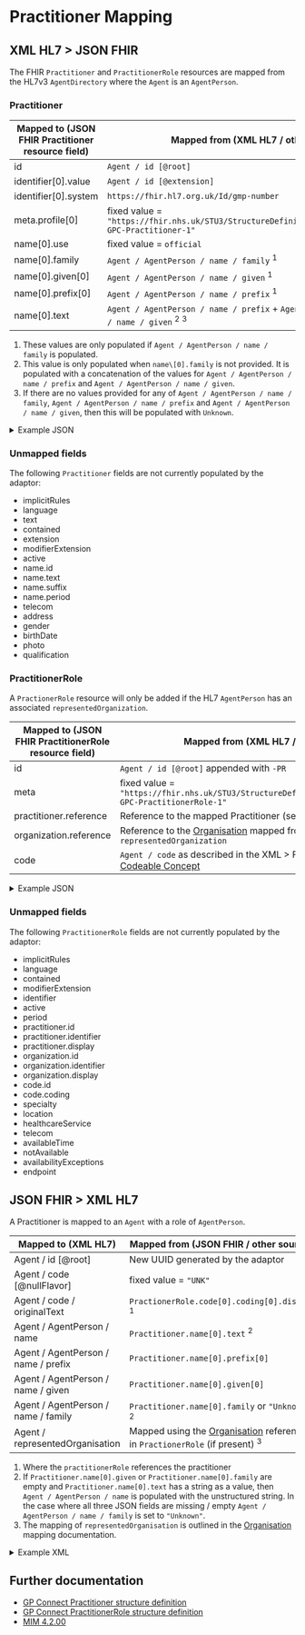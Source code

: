 # Practitioner Mapping

## XML HL7 > JSON FHIR

The FHIR `Practitioner` and `PractitionerRole` resources are mapped from the HL7v3 `AgentDirectory` where the `Agent` is an `AgentPerson`. 

### Practitioner

| Mapped to (JSON FHIR Practitioner resource field) | Mapped from (XML HL7 / other)                                                                          |
|---------------------------------------------------|--------------------------------------------------------------------------------------------------------|
| id                                                | `Agent / id [@root]`                                                                                   |
| identifier\[0].value                              | `Agent / id [@extension] `                                                                             |
| identifier\[0].system                             | `https://fhir.hl7.org.uk/Id/gmp-number`                                                                |
| meta.profile\[0]                                  | fixed value = `"https://fhir.nhs.uk/STU3/StructureDefinition/CareConnect-GPC-Practitioner-1"`          |
| name\[0].use                                      | fixed value = `official`                                                                               |
| name\[0].family                                   | `Agent / AgentPerson / name / family` <sup>1</sup>                                                     |
| name\[0].given\[0]                                | `Agent / AgentPerson / name / given` <sup>1</sup>                                                      |
| name\[0].prefix\[0]                               | `Agent / AgentPerson / name / prefix` <sup>1</sup>                                                     |
| name\[0].text                                     | `Agent / AgentPerson / name / prefix` + `Agent / AgentPerson / name / given` <sup>2</sup> <sup>3</sup> |

1. These values are only populated if `Agent / AgentPerson / name / family` is populated.
2. This value is only populated when `name\[0].family` is not provided. 
   It is populated with a concatenation of the values for `Agent / AgentPerson / name / prefix` and 
   `Agent / AgentPerson / name / given`.
3. If there are no values provided for any of `Agent / AgentPerson / name / family`,
   `Agent / AgentPerson / name / prefix` and `Agent / AgentPerson / name / given`, then this will be populated with 
   `Unknown`.


<details>
    <summary>Example JSON</summary>

```
{
    "resource": {
        "resourceType": "Practitioner",
        "id": "C5DEFBF3-0174-BC6F-182C-B777B9C6FF43",
        "meta": {
            "profile": [
                "https://fhir.nhs.uk/STU3/StructureDefinition/CareConnect-GPC-Practitioner-1"
            ]
        },
        "name": [
            {
                "use": "official",
                "family": "Doe",
                "given": [
                    "John"
                ],
                "prefix": [
                    "Dr"
                ]
            }
        ],
        "identifier": [ {
          "system": "https://fhir.hl7.org.uk/Id/gmp-number",
          "value": "112233"
        } ]
    }
}
```

```
{
    "resource": {
        "resourceType": "Practitioner",
        "id": "C5DEFBF3-0174-BC6F-182C-B777B9C6FF43",
        "meta": {
            "profile": [
                "https://fhir.nhs.uk/STU3/StructureDefinition/CareConnect-GPC-Practitioner-1"
            ]
        },
        "name": [
            {
                "use": "official",
                "text": "Dr John"
            }
        ],
        "identifier": [ {
          "system": "https://fhir.hl7.org.uk/Id/gmp-number",
          "value": "112233"
        } ]
    }
}
```

</details>

### Unmapped fields

The following `Practitioner` fields are not currently populated by the adaptor:

- implicitRules
- language
- text
- contained
- extension
- modifierExtension
- active
- name.id
- name.text
- name.suffix
- name.period
- telecom
- address
- gender
- birthDate
- photo
- qualification

### PractitionerRole

A `PractionerRole` resource will only be added if the HL7 `AgentPerson` has an associated `representedOrganization`.

| Mapped to (JSON FHIR PractitionerRole resource field) | Mapped from (XML HL7 / other)                                                                                 |
|-------------------------------------------------------|---------------------------------------------------------------------------------------------------------------|
| id                                                    | `Agent / id [@root]` appended with `-PR`                                                                      |
| meta                                                  | fixed value = `"https://fhir.nhs.uk/STU3/StructureDefinition/CareConnect-GPC-PractitionerRole-1"`             |
| practitioner.reference                                | Reference to the mapped Practitioner (see above)                                                              |
| organization.reference                                | Reference to the [Organisation](../organizations/README.md) mapped from `Agent / representedOrganization`     |
| code                                                  | `Agent / code`  as described in the XML > FHIR section of [Codeable Concept](../codeable%20concept/README.md) |

<details>
    <summary>Example JSON</summary>

```
{
    "resource": {
        "resourceType": "PractitionerRole",
        "id": "94F00D99-0601-4A8E-AD1D-1B564307B0A6-PR",
        "meta": {
            "profile": [
                "https://fhir.nhs.uk/STU3/StructureDefinition/CareConnect-GPC-PractitionerRole-1"
            ]
        },
        "practitioner": {
            "reference": "Practitioner/94F00D99-0601-4A8E-AD1D-1B564307B0A6"
        },
        "organization": {
            "reference": "Organization/94F00D99-0601-4A8E-AD1D-1B564307B0A6-ORG"
        },
        "code": [
            {
                "coding": [
                    {
                        "system": "http://snomed.info/sct",
                        "code": "309394004",
                        "display": "General Practitioner Principal"
                    }
                ],
                "text": "Partner"
            }
        ]
    }
}
```

</details>

### Unmapped fields

The following `PractitionerRole` fields are not currently populated by the adaptor:

- implicitRules
- language
- contained
- modifierExtension
- identifier
- active
- period
- practitioner.id
- practitioner.identifier
- practitioner.display
- organization.id
- organization.identifier
- organization.display
- code.id
- code.coding
- specialty
- location
- healthcareService
- telecom
- availableTime
- notAvailable
- availabilityExceptions
- endpoint

## JSON FHIR > XML HL7

A Practitioner is mapped to an `Agent` with a role of `AgentPerson`.  

| Mapped to (XML HL7)                 | Mapped from (JSON FHIR / other source )                                                                              |
|-------------------------------------|----------------------------------------------------------------------------------------------------------------------|
| Agent / id \[@root]                 | New UUID generated by the adaptor                                                                                    |
| Agent / code \[@nullFlavor]         | fixed value = `"UNK"`                                                                                                |
| Agent / code / originalText         | `PractionerRole.code[0].coding[0].display` <sup>1</sup>                                                              | 
| Agent / AgentPerson / name          | `Practitioner.name[0].text` <sup>2</sup>                                                                             |
| Agent / AgentPerson / name / prefix | `Practitioner.name[0].prefix[0]`                                                                                     |
| Agent / AgentPerson / name / given  | `Practitioner.name[0].given[0]`                                                                                      | 
| Agent / AgentPerson / name / family | `Practitioner.name[0].family` or `"Unknown"` <sup>2</sup>                                                            |
| Agent / representedOrganisation     | Mapped using the [Organisation](../organizations/README.md) referenced in `PractionerRole` (if present) <sup>3</sup> |  

1. Where the `practitionerRole` references the practitioner 
2. If `Practitioner.name[0].given` or `Practitioner.name[0].family` are empty and `Practitioner.name[0].text` has a string as a value, then 
`Agent / AgentPerson / name` is populated with the unstructured string. In the case where all three JSON fields are missing / empty
`Agent / AgentPerson / name / family` is set to `"Unknown"`.
3. The mapping of `representedOrganisation` is outlined in the [Organisation](../organizations/README.md) mapping documentation.

<details>
    <summary>Example XML</summary>

```
 <Agent classCode="AGNT">
    <id root="BDB45F13-D71B-474B-9A12-BB39A53B6273"/>
    <code nullFlavor="UNK">
        <originalText>General Medical Practitioner</originalText>
    </code>
    <agentPerson classCode="PSN" determinerCode="INSTANCE">
        <name>
            <prefix>Mr</prefix>
            <given>NHS</given>
            <family>Test</family>
        </name>
    </agentPerson>
    <representedOrganization classCode="ORG" determinerCode="INSTANCE">
        <name>TEMPLE SOWERBY MEDICAL PRACTICE</name>
        <telecom use="WP" value="tel:01133800000"/>
        <addr use="WP">
            <streetAddressLine>Fulford Grange</streetAddressLine>
            <streetAddressLine>Micklefield Lane</streetAddressLine>
            <streetAddressLine>Rawdon</streetAddressLine>
            <streetAddressLine>Rawdon</streetAddressLine>
            <streetAddressLine>Leeds</streetAddressLine>
            <postalCode>LS19 6BA</postalCode>
        </addr>
    </representedOrganization>
</Agent>
```
</details>

## Further documentation

- [GP Connect Practitioner structure definition](https://fhir.nhs.uk/STU3/StructureDefinition/CareConnect-GPC-Practitioner-1)
- [GP Connect PractitionerRole structure definition](https://fhir.nhs.uk/STU3/StructureDefinition/CareConnect-GPC-PractitionerRole-1)
- [MIM 4.2.00](https://data.developer.nhs.uk/dms/mim/4.2.00/Index.htm)
